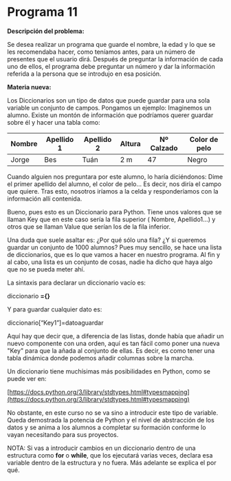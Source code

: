 
# Programa 11

**Descripción del problema:**

Se desea realizar un programa que guarde el nombre, la edad y lo que se les recomendaba hacer, como teníamos antes, para un número de presentes que el usuario dirá. Después de preguntar la información de cada uno de ellos, el programa debe preguntar un número y dar la información referida a la persona que se introdujo en esa posición.

**Materia nueva:**

Los Diccionarios son un tipo de datos que puede guardar para una sola variable un conjunto de campos. Pongamos un ejemplo: Imaginemos un alumno. Existe un montón de información que podríamos querer guardar sobre él y hacer una tabla como:

|Nombre|Apellido 1|Apellido 2|Altura|Nº Calzado|Color de pelo|
|--|--|--|--|--|--|
|Jorge|Bes|Tuán|2 m|47|Negro|

Cuando alguien nos preguntara por este alumno, lo haría diciéndonos: Dime el primer apellido del alumno, el color de pelo... Es decir, nos diría el campo que quiere. Tras esto, nosotros iríamos a la celda y responderíamos con la información allí contenida. 

Bueno, pues esto es un Diccionario para Python. Tiene unos valores que se llaman Key que en este caso sería la fila superior ( Nombre, Apellido1...) y otros que se llaman Value que serían los de la fila inferior.

Una duda que suele asaltar es: ¿Por qué sólo una fila? ¿Y si queremos guardar un conjunto de 1000 alumnos? Pues muy sencillo, se hace una lista de diccionarios, que es lo que vamos a hacer en nuestro programa. Al fin y al cabo, una lista es un conjunto de cosas, nadie ha dicho que haya algo que no se pueda meter ahí.

La sintaxis para declarar un diccionario vacío es:

diccionario **={}**

Y para guardar cualquier dato es:

diccionario[“Key1”]=datoaguardar

Aquí hay que decir que, a diferencia de las listas, donde había que añadir un nuevo componente con una orden, aquí es tan fácil como poner una nueva "Key" para que la añada al conjunto de ellas. Es decir, es como tener una tabla dinámica donde podemos añadir columnas sobre la marcha.

Un diccionario tiene muchísimas más posibilidades en Python, como se puede ver en:

[https://docs.python.org/3/library/stdtypes.html#typesmapping](https://docs.python.org/3/library/stdtypes.html#typesmapping)

No obstante, en este curso no se va sino a introducir este tipo de variable. Queda demostrada la potencia de Python y el nivel de abstracción de los datos y se anima a los alumnos a completar su formación conforme lo vayan necesitando para sus proyectos. 

NOTA: Si vas a introducir cambios en un diccionario dentro de una estructura como **for** o **while**, que los ejecutará varias veces, declara esa variable dentro de la estructura y no fuera. Más adelante se explica el por qué. 

